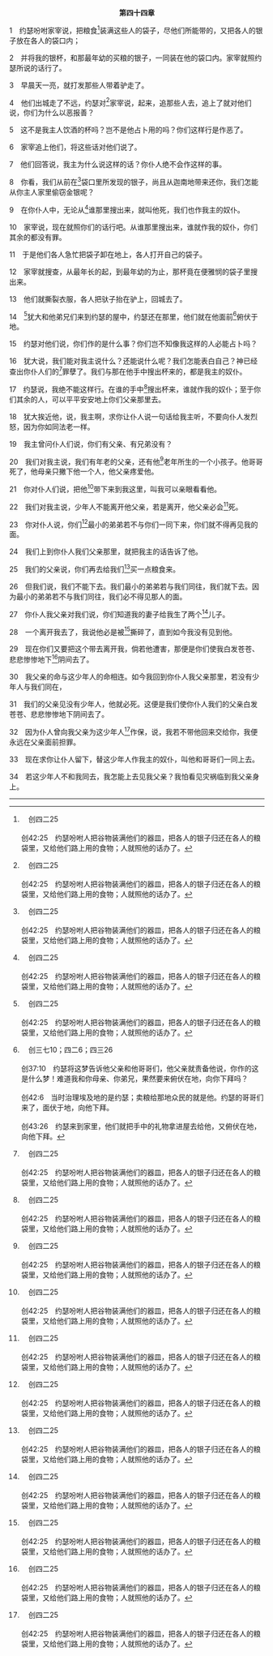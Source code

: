 <p style="text-align:center;font-weight:bold;">第四十四章</p>

1　约瑟吩咐家宰说，把粮食[^a]装满这些人的袋子，尽他们所能带的，又把各人的银子放在各人的袋口内；

[^a]:　创四二25<br><br>创42:25　约瑟吩咐人把谷物装满他们的器皿，把各人的银子归还在各人的粮袋里，又给他们路上用的食物；人就照他的话办了。

2　并将我的银杯，和那最年幼的买粮的银子，一同装在他的袋口内。家宰就照约瑟所说的话行了。

3　早晨天一亮，就打发那些人带着驴走了。

4　他们出城走了不远，约瑟对[^a]家宰说，起来，追那些人去，追上了就对他们说，你们为什么以恶报善？

[^a]:　创四四1<br><br>创44:1　约瑟吩咐家宰说，把粮食装满这些人的袋子，尽他们所能带的，又把各人的银子放在各人的袋口内；

5　这不是我主人饮酒的杯吗？岂不是他占卜用的吗？你们这样行是作恶了。

6　家宰追上他们，将这些话对他们说了。

7　他们回答说，我主为什么说这样的话？你仆人绝不会作这样的事。

8　你看，我们从前在[^a]袋口里所发现的银子，尚且从迦南地带来还你，我们怎能从你主人家里偷窃金银呢？

[^a]:　创四三21<br><br>创43:21　后来到了住宿的地方，我们打开袋子，不料，各人的银子分量足数，仍在各人的袋口；现在我们手里又带回来了。

9　在你仆人中，无论从[^a]谁那里搜出来，就叫他死，我们也作我主的奴仆。

[^a]:　参创三一32<br><br>创31:32　至于你的神像，你在谁那里搜出来，谁就不得存活。当着我们的众弟兄，你认一认，在我这里有什么东西是你的，就拿去。原来雅各不知道拉结偷了那些神像。

10　家宰说，现在就照你们的话行吧。从谁那里搜出来，谁就作我的奴仆，你们其余的都没有罪。

11　于是他们各人急忙把袋子卸在地上，各人打开自己的袋子。

12　家宰就搜查，从最年长的起，到最年幼的为止，那杯竟在便雅悯的袋子里搜出来。

13　他们就撕裂衣服，各人把驮子抬在驴上，回城去了。

14　[^a]犹大和他弟兄们来到约瑟的屋中，约瑟还在那里，他们就在他面前[^b]俯伏于地。

[^a]:　太一2<br><br>太1:2　亚伯拉罕生以撒，以撒生雅各，雅各生犹大和他的弟兄们，

[^b]:　创三七10；四二6；四三26<br><br>创37:10　约瑟将这梦告诉他父亲和他哥哥们，他父亲就责备他说，你作的这是什么梦！难道我和你母亲、你弟兄，果然要来俯伏在地，向你下拜吗？<br><br>创42:6　当时治理埃及地的是约瑟；卖粮给那地众民的就是他。约瑟的哥哥们来了，面伏于地，向他下拜。<br><br>创43:26　约瑟来到家里，他们就把手中的礼物拿进屋去给他，又俯伏在地，向他下拜。

15　约瑟对他们说，你们作的是什么事？你们岂不知像我这样的人必能占卜吗？

16　犹大说，我们能对我主说什么？还能说什么呢？我们怎能表白自己？神已经查出你仆人们的[^a]罪孽了。我们与那在他手中搜出杯来的，都是我主的奴仆。

[^a]:　民三二23；参创三七18～28<br><br>民32:23　倘若你们不这样行，就得罪耶和华，要知道你们的罪必追上你们。<br><br>创37:18　他们远远地看见他，趁他还没有走到跟前，大家就同谋要害死他，<br><br>创37:19　彼此说，你看，那作梦的来了。<br><br>创37:20　来吧，我们将他杀了，丢在一个坑里，就说有恶兽把他吃了；我们且看他的梦将来怎么样。<br><br>创37:21　流便听见了，要救他脱离他们的手，就说，我们不可害他的性命；<br><br>创37:22　又说，不可流他的血；可以把他丢在这野地的坑里，只是不可下手害他。流便的意思是要救他脱离他们的手，把他归还他的父亲。<br><br>创37:23　约瑟到了他哥哥们那里，他们就剥了他的外衣，就是他穿的那件彩衣，<br><br>创37:24　把他丢在坑里；那坑是空的，里头没有水。<br><br>创37:25　于是他们坐下吃饭；他们举目观看，见有一伙以实玛利人从基列来，用骆驼驮着香胶、香油、没药，要带下埃及去。<br><br>创37:26　犹大对众弟兄说，我们杀我们的弟弟，藏了他的血，有什么益处呢？<br><br>创37:27　我们不如将他卖给以实玛利人，不可下手害他；因为他是我们的弟弟，我们的骨肉。众弟兄就听从了他。<br><br>创37:28　所以当米甸的商人从那里经过，约瑟的哥哥们就把约瑟从坑里拉上来，讲定二十锭银子，把约瑟卖给以实玛利人。他们就把约瑟带到埃及去了。

17　约瑟说，我绝不能这样行。在谁的手中[^a]搜出杯来，谁就作我的奴仆；至于你们其余的人，可以平平安安地上你们父亲那里去。

[^a]:　创四四10<br><br>创44:10　家宰说，现在就照你们的话行吧。从谁那里搜出来，谁就作我的奴仆，你们其余的都没有罪。

18　犹大挨近他，说，我主啊，求你让仆人说一句话给我主听，不要向仆人发烈怒，因为你如同法老一样。

19　我主曾问仆人们说，你们有父亲、有兄弟没有？

20　我们对我主说，我们有年老的父亲，还有他[^a]老年所生的一个小孩子。他哥哥死了，他母亲只撇下他一个人，他父亲疼爱他。

[^a]:　创三七3<br><br>创37:3　以色列原来爱约瑟过于爱他的众子，因为约瑟是他年老生的；他给约瑟作了一件彩衣。

21　你对仆人们说，把他[^a]带下来到我这里，叫我可以亲眼看看他。

[^a]:　创四二15；20；四三3；5<br><br>创42:15　我指着法老的性命起誓，若是你们最小的弟弟不到这里来，你们就不得出这地方，借此就可以把你们试验出来了。<br><br>创42:20　把你们最小的弟弟带到我这里来，如此，你们的话便得证实，你们也不至于死。他们就这样行。<br><br>创43:3　但犹大对他说，那人郑重地警告我们说，你们的弟弟若不与你们同来，你们就不得见我的面。<br><br>创43:5　你若不愿意打发他去，我们就不下去，因为那人对我们说，你们的弟弟若不与你们同来，你们就不得见我的面。

22　我们对我主说，少年人不能离开他父亲，若是离开，他父亲必会[^a]死。

[^a]:　创四四31<br><br>创44:31　我们的父亲见没有少年人，他就必死。这便是我们使你仆人我们的父亲白发苍苍、悲悲惨惨地下阴间去了。

23　你对仆人说，你们[^a]最小的弟弟若不与你们一同下来，你们就不得再见我的面。

[^a]:　创四三3<br><br>创43:3　但犹大对他说，那人郑重地警告我们说，你们的弟弟若不与你们同来，你们就不得见我的面。

24　我们上到你仆人我们父亲那里，就把我主的话告诉了他。

25　我们的父亲说，你们再去给我们[^a]买一点粮食来。

[^a]:　创四三2<br><br>创43:2　他们从埃及带来的粮吃尽了，他们的父亲就对他们说，你们再去给我们买一点粮食来。

26　但我们说，我们不能下去。我们最小的弟弟若与我们同往，我们就下去。因为最小的弟弟若不与我们同往，我们必不得见那人的面。

27　你仆人我父亲对我们说，你们知道我的妻子给我生了两个[^a]儿子。

[^a]:　参创四六19<br><br>创46:19　雅各之妻拉结的儿子是约瑟和便雅悯。

28　一个离开我去了，我说他必是被[^a]撕碎了，直到如今我没有见到他。

[^a]:　创三七33<br><br>创37:33　他认得，就说，这是我儿子的外衣。有恶兽把他吃了，约瑟必定被撕碎了！

29　现在你们又要把这个带去离开我，倘若他遭害，那便是你们使我白发苍苍、悲悲惨惨地下[^a]阴间去了。

[^a]:　创三七35<br><br>创37:35　他的儿子女儿都起来安慰他，他却不肯受安慰，说，我必悲悲哀哀地下阴间，到我儿子那里。约瑟的父亲就为他哀哭。

30　我父亲的命与这少年人的命相连。如今我回到你仆人我父亲那里，若没有少年人与我们同在，

31　我们的父亲见没有少年人，他就必死。这便是我们使你仆人我们的父亲白发苍苍、悲悲惨惨地下阴间去了。

32　因为仆人曾向我父亲为这少年人[^a]作保，说，我若不带他回来交给你，我便永远在父亲面前担罪。

[^a]:　创四三9<br><br>创43:9　我为他作保，你可以从我手中追讨。我若不带他回来交在你面前，我就永远在你面前担罪。

33　现在求你让仆人留下，替这少年人作我主的奴仆，叫他和哥哥们一同上去。

34　若这少年人不和我同去，我怎能上去见我父亲？我怕看见灾祸临到我父亲身上。<hr>

